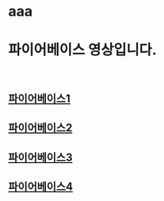 # aaa
# 파이어베이스 영상입니다. <br><br>
## [파이어베이스1](https://www.youtube.com/watch?v=WMlS_489hiE) <br>
## [파이어베이스2](https://www.youtube.com/watch?v=VJ6hssw0Wgo&t=583s) <br>
## [파이어베이스3](https://www.youtube.com/watch?v=6ilUCFquEeI&t=3s) <br>
## [파이어베이스4](https://www.youtube.com/watch?v=UpTXMoyJL3A) <br>
